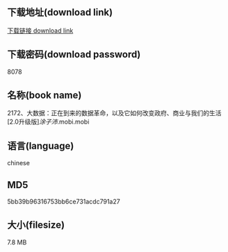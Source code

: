 ## 下载地址(download link)
[下载链接 download link](https://voluble-croquembouche-d321dc.netlify.app/?s=2172%E3%80%81%E5%A4%A7%E6%95%B0%E6%8D%AE%EF%BC%9A%E6%AD%A3%E5%9C%A8%E5%88%B0%E6%9D%A5%E7%9A%84%E6%95%B0%E6%8D%AE%E9%9D%A9%E5%91%BD%EF%BC%8C%E4%BB%A5%E5%8F%8A%E5%AE%83%E5%A6%82%E4%BD%95%E6%94%B9%E5%8F%98%E6%94%BF%E5%BA%9C%E3%80%81%E5%95%86%E4%B8%9A%E4%B8%8E%E6%88%91%E4%BB%AC%E7%9A%84%E7%94%9F%E6%B4%BB+%5B2.0%E5%8D%87%E7%BA%A7%E7%89%88%5D_%E6%B6%82%E5%AD%90%E6%B2%9B_.mobi)

## 下载密码(download password)
8078

## 名称(book name)
2172、大数据：正在到来的数据革命，以及它如何改变政府、商业与我们的生活 [2.0升级版]_涂子沛_.mobi.mobi

## 语言(language)
chinese

## MD5
5bb39b96316753bb6ce731acdc791a27

## 大小(filesize)
7.8 MB
